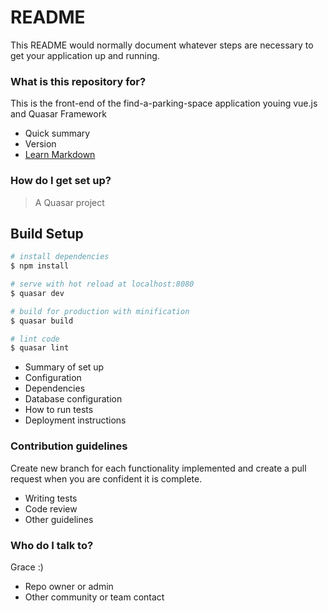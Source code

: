 # README #

This README would normally document whatever steps are necessary to get your application up and running.

### What is this repository for? ###
This is the front-end of the find-a-parking-space application youing vue.js and Quasar Framework
* Quick summary
* Version
* [Learn Markdown](https://bitbucket.org/tutorials/markdowndemo)

### How do I get set up? ###
> A Quasar project

## Build Setup

``` bash
# install dependencies
$ npm install

# serve with hot reload at localhost:8080
$ quasar dev

# build for production with minification
$ quasar build

# lint code
$ quasar lint
```

* Summary of set up
* Configuration
* Dependencies
* Database configuration
* How to run tests
* Deployment instructions

### Contribution guidelines ###
Create new branch for each functionality implemented and create a pull request when you are confident it is complete.
* Writing tests
* Code review
* Other guidelines

### Who do I talk to? ###
Grace :)
* Repo owner or admin
* Other community or team contact